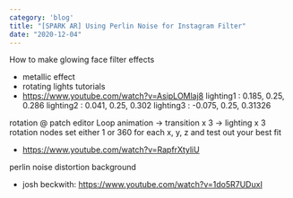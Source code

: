```yaml
---
category: 'blog'
title: "[SPARK AR] Using Perlin Noise for Instagram Filter"
date: "2020-12-04"
---
```


How to make glowing face filter effects
- metallic effect
- rotating lights
tutorials
- https://www.youtube.com/watch?v=AsipLOMlaj8
 lighting1 : 0.185, 0.25, 0.286
 lighting2 : 0.041, 0.25, 0.302
 lighting3 : -0.075, 0.25, 0.31326

 rotation @ patch editor
 Loop animation -> transition x 3 -> lighting x 3 rotation nodes
 set either 1 or 360 for each x, y, z and test out your best fit
 

- https://www.youtube.com/watch?v=RapfrXtyliU



perlin noise distortion background
- josh beckwith: https://www.youtube.com/watch?v=1do5R7UDuxI